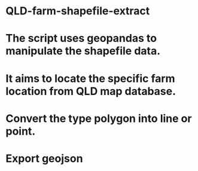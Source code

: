 # QLD-farm-shapefile-extract
# The script uses geopandas to manipulate the shapefile data. 
# It aims to locate the specific farm location from QLD map database.
# Convert the type polygon into line or point.
# Export geojson  
